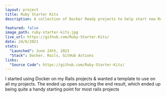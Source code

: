```yaml
---
layout: project
title: Ruby Starter Kits
description: A collection of Docker Ready projects to help start new Ruby Projects

featured: false
image_path: ruby-starter-kits.jpg
live_url: https://github.com/Ruby-Starter-Kits/
date: 24/6/2021
stats:
  "Launched": June 24th, 2021
  "Stack": Docker, Rails, GitHub Actions
links:
  "Source Code": https://github.com/Ruby-Starter-Kits/
---
```


I started using Docker on my Rails projects & wanted a template to use on all my projects. The ended up open sourcing the end result, which ended up being quite a handy starting point for most rails projects
